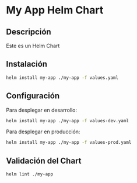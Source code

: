 # My App Helm Chart
## Descripción
Este es un Helm Chart 

## Instalación
```sh
helm install my-app ./my-app -f values.yaml
```

## Configuración
Para desplegar en desarrollo:
```sh
helm install my-app ./my-app -f values-dev.yaml
```

Para desplegar en producción:
```sh
helm install my-app ./my-app -f values-prod.yaml
```

## Validación del Chart
```sh
helm lint ./my-app
```

